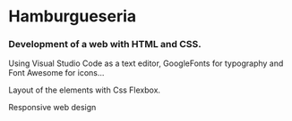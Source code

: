 # Hamburgueseria
### Development of a web with HTML and CSS.
Using Visual Studio Code as a text editor, GoogleFonts for typography and Font Awesome for icons...

Layout of the elements with Css Flexbox.

Responsive web design
